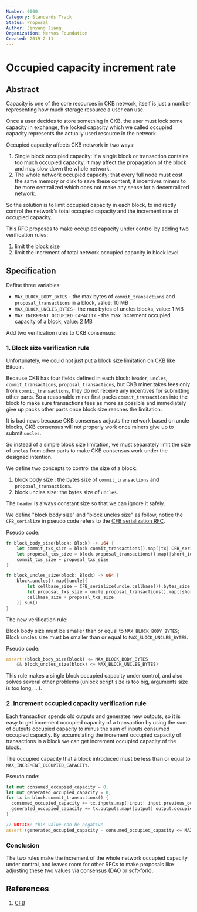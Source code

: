 ```yaml
---
Number: 0000
Category: Standards Track
Status: Proposal
Author: Jinyang Jiang
Organization: Nervos Foundation
Created: 2019-2-11
---
```


# Occupied capacity increment rate

## Abstract

Capacity is one of the core resources in CKB network, itself is just a number representing how much storage resource a user can use.

Once a user decides to store something in CKB, the user must lock some capacity in exchange, the locked capacity which we called occupied capacity represents the actually used resource in the network.

Occupied capacity affects CKB network in two ways:

1. Single block occupied capacity: if a single block or transaction contains too much occupied capacity, it may affect the propagation of the block and may slow down the whole network.
2. The whole network occupied capacity: that every full node must cost the same memory or disk to save these content, it incentives miners to be more centralized which does not make any sense for a decentralized network.

So the solution is to limit occupied capacity in each block, to indirectly control the network's total occupied capacity and the increment rate of occupied capacity.

This RFC proposes to make occupied capacity under control by adding two verification rules:

1. limit the block size
2. limit the increment of total network occupied capacity in block level


## Specification

Define three variables:

* `MAX_BLOCK_BODY_BYTES`           - the max bytes of `commit_transactions` and `proposal_transactions` in a block, value: 10 MB
* `MAX_BLOCK_UNCLES_BYTES`         - the max bytes of uncles blocks, value: 1 MB
* `MAX_INCREMENT_OCCUPIED_CAPACITY` - the max increment occupied capacity of a block, value: 2 MB

Add two verification rules to CKB consensus:

### 1. Block size verification rule

Unfortunately, we could not just put a block size limitation on CKB like Bitcoin.

Because CKB has four fields defined in each block: `header`, `uncles`, `commit_transactions`, `proposal_transactions`, but CKB miner takes fees only from `commit_transactions`, they do not receive any incentives for submitting other parts. So a reasonable miner first packs `commit_transactions` into the block to make sure transactions fees as more as possible and immediately give up packs other parts once block size reaches the limitation.

It is bad news because CKB consensus adjusts the network based on uncle blocks, CKB consensus will not properly work once miners give up to submit `uncles`.

So instead of a simple block size limitation, we must separately limit the size of `uncles` from other parts to make CKB consensus work under the designed intention.

We define two concepts to control the size of a block:

1. block body size  : the bytes size of `commit_transactions` and `proposal_transactions`.
2. block uncles size: the bytes size of `uncles`.

The `header` is always constant size so that we can ignore it safely.

We define "block body size" and "block uncles size" as follow, notice the `CFB_serialize` in pseudo code refers to the [CFB serialization RFC][1].

Pseudo code:

``` rust
fn block_body_size(block: Block) -> u64 {
    let commit_txs_size = block.commit_transactions().map(|tx| CFB_serialize(tx).bytes_size()).sum();
    let proposal_txs_size = block.proposal_transactions().map(|short_id| CFB_serialize(short_id).bytes_size()).sum();
    commit_txs_size + proposal_txs_size
}

fn block_uncles_size(block: Block) -> u64 {
    block.uncles().map(|uncle|{
        let cellbase_size = CFB_serialize(uncle.cellbase()).bytes_size();
        let proposal_txs_size = uncle.proposal_transactions().map(|short_id| CFB_serialize(short_id).bytes_size()).sum();
        cellbase_size + proposal_txs_size
    }).sum()
}
```

The new verification rule:

Block body size must be smaller than or equal to `MAX_BLOCK_BODY_BYTES`;
Block uncles size must be smaller than or equal to `MAX_BLOCK_UNCLES_BYTES`.

Pseudo code: 
``` rust
assert!(block_body_size(block) <= MAX_BLOCK_BODY_BYTES 
    && block_uncles_size(block) <= MAX_BLOCK_UNCLES_BYTES)
```

This rule makes a single block occupied capacity under control, and also solves several other problems (unlock script size is too big, arguments size is too long, ...).

### 2. Increment occupied capacity verification rule

Each transaction spends old outputs and generates new outputs, so it is easy to get increment occupied capacity of a transaction by using the sum of outputs occupied capacity to minus the sum of inputs consumed occupied capacity.
By accumulating the increment occupied capacity of transactions in a block we can get increment occupied capacity of the block.

The occupied capacity that a block introduced must be less than or equal to `MAX_INCREMENT_OCCUPIED_CAPACITY`.

Pseudo code:
``` rust
let mut consumed_occupied_capacity = 0;
let mut generated_occupied_capacity = 0;
for tx in block.commit_transactions() {
  consumed_occupied_capacity += tx.inputs.map(|input| input.previous_output.occupied_capacity()).sum();
  generated_occupied_capacity += tx.outputs.map(|output| output.occupied_capacity()).sum();
}

// NOTICE: this value can be negative
assert!(generated_occupied_capacity - consumed_occupied_capacity <= MAX_INCREMENT_OCCUPIED_CAPACITY);
```

### Conclusion

The two rules make the increment of the whole network occupied capacity under control, and leaves room for other RFCs to make proposals like adjusting these two values via consensus (DAO or soft-fork).

## References

1. [CFB][1]

[1]: https://github.com/nervosnetwork/rfcs/blob/master/rfcs/0008-serialization/0008-serialization.md

